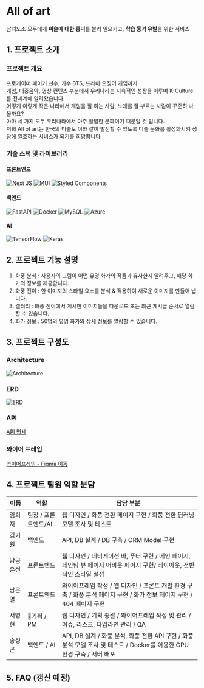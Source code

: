 # All of art
남녀노소 모두에게 **미술에 대한 흥미**를 불러 일으키고, **학습 동기 유발**을 위한 서비스

## 1. 프로젝트 소개
### 프로젝트 개요
프로게이머 페이커 선수, 가수 BTS, 드라마 오징어 게임까지.<br>
게임, 대중음악, 영상 컨텐츠 부분에서 우리나라는 지속적인 성장을 이루며 K-Culture를 전세계에 알려왔습니다.<br>
어떻게 이렇게 작은 나라에서 게임을 잘 하는 사람, 노래를 잘 부르는 사람이 꾸준히 나올까요?<br>
아마 세 가지 모두 우리나라에서 아주 활발한 문화이기 때문일 것 입니다.<br>
저희 All of art는 한국의 미술도 이와 같이 발전할 수 있도록 미술 문화를 활성화시켜 성장에 일조하는 서비스가 되기를 희망합니다.<br>

### 기술 스택 및 라이브러리
#### 프론트엔드
![Next JS](https://img.shields.io/badge/Next-black?style=for-the-badge&logo=next.js&logoColor=white)
![MUI](https://img.shields.io/badge/MUI-%230081CB.svg?style=for-the-badge&logo=material-ui&logoColor=white)
![Styled Components](https://img.shields.io/badge/styled--components-DB7093?style=for-the-badge&logo=styled-components&logoColor=white)
#### 백엔드
![FastAPI](https://img.shields.io/badge/FastAPI-005571?style=for-the-badge&logo=fastapi)
![Docker](https://img.shields.io/badge/docker-%230db7ed.svg?style=for-the-badge&logo=docker&logoColor=white)
![MySQL](https://img.shields.io/badge/mysql-%2300f.svg?style=for-the-badge&logo=mysql&logoColor=white)
![Azure](https://img.shields.io/badge/azure-%230072C6.svg?style=for-the-badge&logo=azure-devops&logoColor=white)
#### AI
![TensorFlow](https://img.shields.io/badge/TensorFlow-%23FF6F00.svg?style=for-the-badge&logo=TensorFlow&logoColor=white)
![Keras](https://img.shields.io/badge/Keras-%23D00000.svg?style=for-the-badge&logo=Keras&logoColor=white)

## 2. 프로젝트 기능 설명

1. 화풍 분석 : 사용자의 그림이 어떤 유명 화가의 작품과 유사한지 알려주고, 해당 화가의 정보를 제공합니다.
2. 화풍 전이 : 한 이미지의 스타일 요소를 분석 & 적용하여 새로운 이미지를 만들어 냅니다.
3. 갤러리 : 화풍 전이에서 게시한 이미지들을 다운로드 또는 최근 게시글 순서로 열람할 수 있습니다.
4. 화가 정보 : 50명의 유명 화가와 상세 정보를 열람할 수 있습니다.

## 3. 프로젝트 구성도
### Architecture
![Architecture](https://s3.us-west-2.amazonaws.com/secure.notion-static.com/f4462cbc-c57a-43ec-bfb6-5002f508cb1c/Untitled.png?X-Amz-Algorithm=AWS4-HMAC-SHA256&X-Amz-Content-Sha256=UNSIGNED-PAYLOAD&X-Amz-Credential=AKIAT73L2G45EIPT3X45%2F20211203%2Fus-west-2%2Fs3%2Faws4_request&X-Amz-Date=20211203T231632Z&X-Amz-Expires=86400&X-Amz-Signature=e5e1e7f1f74167c3e25e62797adb590db1b5f772f115e7f421c2074f1bada31b&X-Amz-SignedHeaders=host&response-content-disposition=filename%20%3D%22Untitled.png%22&x-id=GetObject)
### ERD
![ERD](https://s3.us-west-2.amazonaws.com/secure.notion-static.com/2f74adee-3149-44db-bd53-87e66fbfe5a3/Untitled.png?X-Amz-Algorithm=AWS4-HMAC-SHA256&X-Amz-Content-Sha256=UNSIGNED-PAYLOAD&X-Amz-Credential=AKIAT73L2G45EIPT3X45%2F20211203%2Fus-west-2%2Fs3%2Faws4_request&X-Amz-Date=20211203T231709Z&X-Amz-Expires=86400&X-Amz-Signature=8ae6b16366e55ed7d2ca8c010a5e7ab001b5d3977c4ba417e85c10efba3b33b2&X-Amz-SignedHeaders=host&response-content-disposition=filename%20%3D%22Untitled.png%22&x-id=GetObject)

### API
[API 명세](http://elice-kdt-2nd-team1.koreacentral.cloudapp.azure.com:5000/docs#/)

### 와이어 프레임
[와이어프레임 - Figma 이동](https://www.figma.com/file/VJbmREbSnjNw92ftBBNQQ7/All-of-Art-%EC%99%80%EC%9D%B4%EC%96%B4%ED%94%84%EB%A0%88%EC%9E%84?node-id=0%3A1)
## 4. 프로젝트 팀원 역할 분담
| 이름 | 역할 | 담당 부분 |
| ------ | ------ | ------ |
| 임희지 | 팀장 / 프론트엔드/AI | 웹 디자인 / 화풍 전환 페이지 구현 / 화풍 전환 딥러닝 모델 조사 및 테스트 |
| 김기원 | 백엔드 | API, DB 설계 / DB 구축 / ORM Model 구현 |
| 남궁은선 | 프론트엔드 | 웹 디자인 / 네비게이션 바, 푸터 구현 / 메인 페이지, 페인팅 뷰 페이지 어바웃 페이지 구현/ 레이아웃, 전반적인 스타일 설정 |
| 남은열 | 프론트엔드 | 와이어프레임 작성 / 웹 디자인 / 프론트 개발 환경 구축 / 화풍 분석 페이지 구현 / 화가 정보 페이지 구현 / 404 페이지 구현 |
| 서명현 | 기획 / PM | 웹 디자인 / 기획 총괄 / 와이어프레임 작성 및 관리  / 이슈, 리스크, 타임라인 관리 / QA |
| 송성곤 | 백엔드 / AI | API, DB 설계 / 화풍 분석, 화풍 전환 API 구현 / 화풍 분석 모델 조사 및 테스트 / Docker를 이용한 GPU 환경 구축 / 서버 배포 |


## 5. FAQ (갱신 예정)
